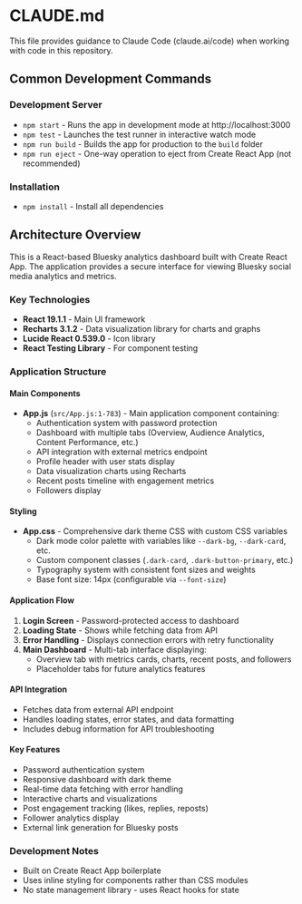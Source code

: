 # CLAUDE.md

This file provides guidance to Claude Code (claude.ai/code) when working with code in this repository.

## Common Development Commands

### Development Server
- `npm start` - Runs the app in development mode at http://localhost:3000
- `npm test` - Launches the test runner in interactive watch mode
- `npm run build` - Builds the app for production to the `build` folder
- `npm run eject` - One-way operation to eject from Create React App (not recommended)

### Installation
- `npm install` - Install all dependencies

## Architecture Overview

This is a React-based Bluesky analytics dashboard built with Create React App. The application provides a secure interface for viewing Bluesky social media analytics and metrics.

### Key Technologies
- **React 19.1.1** - Main UI framework
- **Recharts 3.1.2** - Data visualization library for charts and graphs
- **Lucide React 0.539.0** - Icon library
- **React Testing Library** - For component testing

### Application Structure

#### Main Components
- **App.js** (`src/App.js:1-783`) - Main application component containing:
  - Authentication system with password protection
  - Dashboard with multiple tabs (Overview, Audience Analytics, Content Performance, etc.)
  - API integration with external metrics endpoint
  - Profile header with user stats display
  - Data visualization charts using Recharts
  - Recent posts timeline with engagement metrics
  - Followers display

#### Styling
- **App.css** - Comprehensive dark theme CSS with custom CSS variables
  - Dark mode color palette with variables like `--dark-bg`, `--dark-card`, etc.
  - Custom component classes (`.dark-card`, `.dark-button-primary`, etc.)
  - Typography system with consistent font sizes and weights
  - Base font size: 14px (configurable via `--font-size`)

#### Application Flow
1. **Login Screen** - Password-protected access to dashboard
2. **Loading State** - Shows while fetching data from API
3. **Error Handling** - Displays connection errors with retry functionality
4. **Main Dashboard** - Multi-tab interface displaying:
   - Overview tab with metrics cards, charts, recent posts, and followers
   - Placeholder tabs for future analytics features

#### API Integration
- Fetches data from external API endpoint
- Handles loading states, error states, and data formatting
- Includes debug information for API troubleshooting

#### Key Features
- Password authentication system
- Responsive dashboard with dark theme
- Real-time data fetching with error handling
- Interactive charts and visualizations
- Post engagement tracking (likes, replies, reposts)
- Follower analytics display
- External link generation for Bluesky posts

### Development Notes
- Built on Create React App boilerplate
- Uses inline styling for components rather than CSS modules
- No state management library - uses React hooks for state